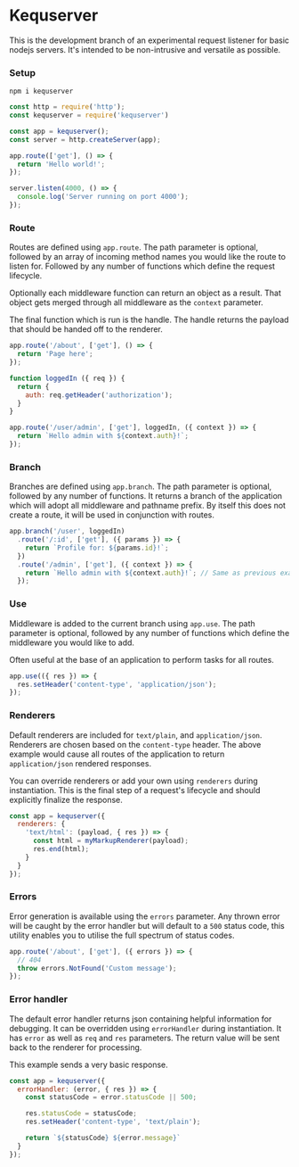 Kequserver
===

This is the development branch of an experimental request listener for basic nodejs servers. It's intended to be non-intrusive and versatile as possible.

### Setup

```
npm i kequserver
```

```javascript
const http = require('http');
const kequserver = require('kequserver')

const app = kequserver();
const server = http.createServer(app);

app.route(['get'], () => {
  return 'Hello world!';
});

server.listen(4000, () => {
  console.log('Server running on port 4000');
});

```

### Route

Routes are defined using `app.route`. The path parameter is optional, followed by an array of incoming method names you would like the route to listen for. Followed by any number of functions which define the request lifecycle.

Optionally each middleware function can return an object as a result. That object gets merged through all middleware as the `context` parameter.

The final function which is run is the handle. The handle returns the payload that should be handed off to the renderer.

```javascript
app.route('/about', ['get'], () => {
  return 'Page here';
});

function loggedIn ({ req }) {
  return {
    auth: req.getHeader('authorization');
  }
}

app.route('/user/admin', ['get'], loggedIn, ({ context }) => {
  return `Hello admin with ${context.auth}!`;
});
```

### Branch

Branches are defined using `app.branch`. The path parameter is optional, followed by any number of functions. It returns a branch of the application which will adopt all middleware and pathname prefix. By itself this does not create a route, it will be used in conjunction with routes.

```javascript
app.branch('/user', loggedIn)
  .route('/:id', ['get'], ({ params }) => {
    return `Profile for: ${params.id}!`;
  })
  .route('/admin', ['get'], ({ context }) => {
    return `Hello admin with ${context.auth}!`; // Same as previous example
  });
```

### Use

Middleware is added to the current branch using `app.use`. The path parameter is optional, followed by any number of functions which define the middleware you would like to add.

Often useful at the base of an application to perform tasks for all routes.

```javascript
app.use(({ res }) => {
  res.setHeader('content-type', 'application/json');
});
```

### Renderers

Default renderers are included for `text/plain`, and `application/json`. Renderers are chosen based on the `content-type` header. The above example would cause all routes of the application to return `application/json` rendered responses.

You can override renderers or add your own using `renderers` during instantiation. This is the final step of a request's lifecycle and should explicitly finalize the response.

```javascript
const app = kequserver({
  renderers: {
    'text/html': (payload, { res }) => {
      const html = myMarkupRenderer(payload);
      res.end(html);
    }
  }
});
```

### Errors

Error generation is available using the `errors` parameter. Any thrown error will be caught by the error handler but will default to a `500` status code, this utility enables you to utilise the full spectrum of status codes.

```javascript
app.route('/about', ['get'], ({ errors }) => {
  // 404
  throw errors.NotFound('Custom message');
});
```

### Error handler

The default error handler returns json containing helpful information for debugging. It can be overridden using `errorHandler` during instantiation. It has `error` as well as `req` and `res` parameters. The return value will be sent back to the renderer for processing.

This example sends a very basic response.

```javascript
const app = kequserver({
  errorHandler: (error, { res }) => {
    const statusCode = error.statusCode || 500;

    res.statusCode = statusCode;
    res.setHeader('content-type', 'text/plain');

    return `${statusCode} ${error.message}`
  }
});
```
